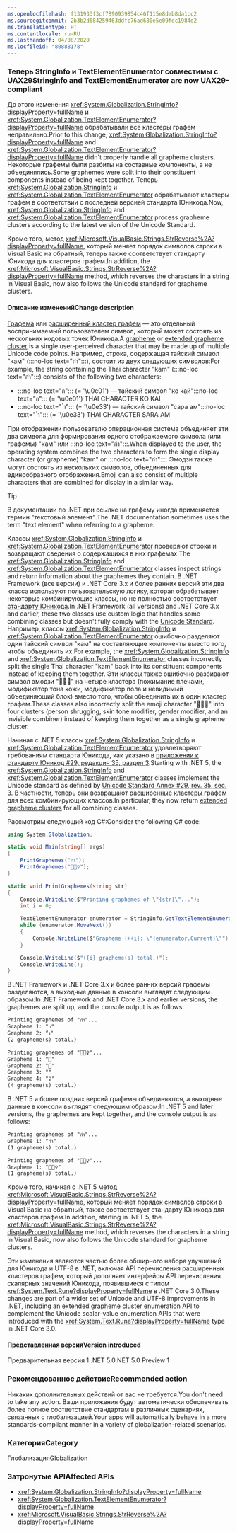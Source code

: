 ```yaml
---
ms.openlocfilehash: f131933f3cf7890939854c46f115e8deb8da1cc2
ms.sourcegitcommit: 2b3b2d684259463ddfc76ad680e5e09fdc1984d2
ms.translationtype: HT
ms.contentlocale: ru-RU
ms.lasthandoff: 04/08/2020
ms.locfileid: "80888178"
---
```

### <a name="stringinfo-and-textelementenumerator-are-now-uax29-compliant"></a><span data-ttu-id="f1fe1-101">Теперь StringInfo и TextElementEnumerator совместимы с UAX29</span><span class="sxs-lookup"><span data-stu-id="f1fe1-101">StringInfo and TextElementEnumerator are now UAX29-compliant</span></span>

<span data-ttu-id="f1fe1-102">До этого изменения <xref:System.Globalization.StringInfo?displayProperty=fullName> и <xref:System.Globalization.TextElementEnumerator?displayProperty=fullName> обрабатывали все кластеры графем неправильно.</span><span class="sxs-lookup"><span data-stu-id="f1fe1-102">Prior to this change, <xref:System.Globalization.StringInfo?displayProperty=fullName> and <xref:System.Globalization.TextElementEnumerator?displayProperty=fullName> didn't properly handle all grapheme clusters.</span></span> <span data-ttu-id="f1fe1-103">Некоторые графемы были разбиты на составные компоненты, а не объединялись.</span><span class="sxs-lookup"><span data-stu-id="f1fe1-103">Some graphemes were split into their constituent components instead of being kept together.</span></span> <span data-ttu-id="f1fe1-104">Теперь <xref:System.Globalization.StringInfo> и <xref:System.Globalization.TextElementEnumerator> обрабатывают кластеры графем в соответствии с последней версией стандарта Юникода.</span><span class="sxs-lookup"><span data-stu-id="f1fe1-104">Now, <xref:System.Globalization.StringInfo> and <xref:System.Globalization.TextElementEnumerator> process grapheme clusters according to the latest version of the Unicode Standard.</span></span>

<span data-ttu-id="f1fe1-105">Кроме того, метод <xref:Microsoft.VisualBasic.Strings.StrReverse%2A?displayProperty=fullName>, который меняет порядок символов строки в Visual Basic на обратный, теперь также соответствует стандарту Юникода для кластеров графем.</span><span class="sxs-lookup"><span data-stu-id="f1fe1-105">In addition, the <xref:Microsoft.VisualBasic.Strings.StrReverse%2A?displayProperty=fullName> method, which reverses the characters in a string in Visual Basic, now also follows the Unicode standard for grapheme clusters.</span></span>

#### <a name="change-description"></a><span data-ttu-id="f1fe1-106">Описание изменений</span><span class="sxs-lookup"><span data-stu-id="f1fe1-106">Change description</span></span>

<span data-ttu-id="f1fe1-107">[Графема](https://www.unicode.org/glossary/#grapheme) или [расширенный кластер графем](https://www.unicode.org/glossary/#extended_grapheme_cluster) — это отдельный воспринимаемый пользователем символ, который может состоять из нескольких кодовых точек Юникода.</span><span class="sxs-lookup"><span data-stu-id="f1fe1-107">A [grapheme](https://www.unicode.org/glossary/#grapheme) or [extended grapheme cluster](https://www.unicode.org/glossary/#extended_grapheme_cluster) is a single user-perceived character that may be made up of multiple Unicode code points.</span></span> <span data-ttu-id="f1fe1-108">Например, строка, содержащая тайский символ "кам" (:::no-loc text="กำ":::), состоит из двух следующих символов:</span><span class="sxs-lookup"><span data-stu-id="f1fe1-108">For example, the string containing the Thai character "kam" (:::no-loc text="กำ":::) consists of the following two characters:</span></span>

- <span data-ttu-id="f1fe1-109">:::no-loc text="ก"::: (= '\u0e01') — тайский символ "ко кай"</span><span class="sxs-lookup"><span data-stu-id="f1fe1-109">:::no-loc text="ก"::: (= '\u0e01') THAI CHARACTER KO KAI</span></span>
- <span data-ttu-id="f1fe1-110">:::no-loc text=" ำ"::: (= '\u0e33') — тайский символ "сара ам"</span><span class="sxs-lookup"><span data-stu-id="f1fe1-110">:::no-loc text=" ำ"::: (= '\u0e33') THAI CHARACTER SARA AM</span></span>

<span data-ttu-id="f1fe1-111">При отображении пользователю операционная система объединяет эти два символа для формирования одного отображаемого символа (или графемы) "кам" или :::no-loc text="กำ":::.</span><span class="sxs-lookup"><span data-stu-id="f1fe1-111">When displayed to the user, the operating system combines the two characters to form the single display character (or grapheme) "kam" or :::no-loc text="กำ":::.</span></span> <span data-ttu-id="f1fe1-112">Эмодзи также могут состоять из нескольких символов, объединенных для единообразного отображения.</span><span class="sxs-lookup"><span data-stu-id="f1fe1-112">Emoji can also consist of multiple characters that are combined for display in a similar way.</span></span>

> [!TIP]
> <span data-ttu-id="f1fe1-113">В документации по .NET при ссылке на графему иногда применяется термин "текстовый элемент".</span><span class="sxs-lookup"><span data-stu-id="f1fe1-113">The .NET documentation sometimes uses the term "text element" when referring to a grapheme.</span></span>

<span data-ttu-id="f1fe1-114">Классы <xref:System.Globalization.StringInfo> и <xref:System.Globalization.TextElementEnumerator> проверяют строки и возвращают сведения о содержащихся в них графемах.</span><span class="sxs-lookup"><span data-stu-id="f1fe1-114">The <xref:System.Globalization.StringInfo> and <xref:System.Globalization.TextElementEnumerator> classes inspect strings and return information about the graphemes they contain.</span></span> <span data-ttu-id="f1fe1-115">В .NET Framework (все версии) и .NET Core 3.x и более ранних версий эти два класса используют пользовательскую логику, которая обрабатывает некоторые комбинирующие классы, но не полностью соответствует [стандарту Юникода](https://www.unicode.org/reports/tr29/tr29-35.html#Grapheme_Cluster_Boundaries).</span><span class="sxs-lookup"><span data-stu-id="f1fe1-115">In .NET Framework (all versions) and .NET Core 3.x and earlier, these two classes use custom logic that handles some combining classes but doesn't fully comply with the [Unicode Standard](https://www.unicode.org/reports/tr29/tr29-35.html#Grapheme_Cluster_Boundaries).</span></span> <span data-ttu-id="f1fe1-116">Например, классы <xref:System.Globalization.StringInfo> и <xref:System.Globalization.TextElementEnumerator> ошибочно разделяют один тайский символ "кам" на составляющие компоненты вместо того, чтобы объединить их.</span><span class="sxs-lookup"><span data-stu-id="f1fe1-116">For example, the <xref:System.Globalization.StringInfo> and <xref:System.Globalization.TextElementEnumerator> classes incorrectly split the single Thai character "kam" back into its constituent components instead of keeping them together.</span></span> <span data-ttu-id="f1fe1-117">Эти классы также ошибочно разбивают символ эмодзи "🤷🏽‍♀️" на четыре кластера (пожимание плечами, модификатор тона кожи, модификатор пола и невидимый объединяющий блок) вместо того, чтобы объединить их в один кластер графем.</span><span class="sxs-lookup"><span data-stu-id="f1fe1-117">These classes also incorrectly split the emoji character "🤷🏽‍♀️" into four clusters (person shrugging, skin tone modifier, gender modifier, and an invisible combiner) instead of keeping them together as a single grapheme cluster.</span></span>

<span data-ttu-id="f1fe1-118">Начиная с .NET 5 классы <xref:System.Globalization.StringInfo> и <xref:System.Globalization.TextElementEnumerator> удовлетворяют требованиям стандарта Юникода, как указано в [приложении к стандарту Юникод \#29, редакция 35, раздел 3](https://www.unicode.org/reports/tr29/tr29-35.html).</span><span class="sxs-lookup"><span data-stu-id="f1fe1-118">Starting with .NET 5, the <xref:System.Globalization.StringInfo> and <xref:System.Globalization.TextElementEnumerator> classes implement the Unicode standard as defined by [Unicode Standard Annex \#29, rev. 35, sec. 3](https://www.unicode.org/reports/tr29/tr29-35.html).</span></span> <span data-ttu-id="f1fe1-119">В частности, теперь они возвращают [расширенные кластеры графем](https://www.unicode.org/glossary/#extended_grapheme_cluster) для всех комбинирующих классов.</span><span class="sxs-lookup"><span data-stu-id="f1fe1-119">In particular, they now return [extended grapheme clusters](https://www.unicode.org/glossary/#extended_grapheme_cluster) for all combining classes.</span></span>

<span data-ttu-id="f1fe1-120">Рассмотрим следующий код C#:</span><span class="sxs-lookup"><span data-stu-id="f1fe1-120">Consider the following C# code:</span></span>

```cs
using System.Globalization;

static void Main(string[] args)
{
    PrintGraphemes("กำ");
    PrintGraphemes("🤷🏽‍♀️");
}

static void PrintGraphemes(string str)
{
    Console.WriteLine($"Printing graphemes of \"{str}\"...");
    int i = 0;

    TextElementEnumerator enumerator = StringInfo.GetTextElementEnumerator(str);
    while (enumerator.MoveNext())
    {
        Console.WriteLine($"Grapheme {++i}: \"{enumerator.Current}\"");
    }

    Console.WriteLine($"({i} grapheme(s) total.)");
    Console.WriteLine();
}
```

<span data-ttu-id="f1fe1-121">В .NET Framework и .NET Core 3.x и более ранних версий графемы разделяются, а выходные данные в консоли выглядят следующим образом:</span><span class="sxs-lookup"><span data-stu-id="f1fe1-121">In .NET Framework and .NET Core 3.x and earlier versions, the graphemes are split up, and the console output is as follows:</span></span>

```txt
Printing graphemes of "กำ"...
Grapheme 1: "ก"
Grapheme 2: "ำ"
(2 grapheme(s) total.)

Printing graphemes of "🤷🏽‍♀️"...
Grapheme 1: "🤷"
Grapheme 2: "🏽"
Grapheme 3: "‍"
Grapheme 4: "♀️"
(4 grapheme(s) total.)
```

<span data-ttu-id="f1fe1-122">В .NET 5 и более поздних версий графемы объединяются, а выходные данные в консоли выглядят следующим образом:</span><span class="sxs-lookup"><span data-stu-id="f1fe1-122">In .NET 5 and later versions, the graphemes are kept together, and the console output is as follows:</span></span>

```txt
Printing graphemes of "กำ"...
Grapheme 1: "กำ"
(1 grapheme(s) total.)

Printing graphemes of "🤷🏽‍♀️"...
Grapheme 1: "🤷🏽‍♀️"
(1 grapheme(s) total.)
```

<span data-ttu-id="f1fe1-123">Кроме того, начиная с .NET 5 метод <xref:Microsoft.VisualBasic.Strings.StrReverse%2A?displayProperty=fullName>, который меняет порядок символов строки в Visual Basic на обратный, также соответствует стандарту Юникода для кластеров графем.</span><span class="sxs-lookup"><span data-stu-id="f1fe1-123">In addition, starting in .NET 5, the <xref:Microsoft.VisualBasic.Strings.StrReverse%2A?displayProperty=fullName> method, which reverses the characters in a string in Visual Basic, now also follows the Unicode standard for grapheme clusters.</span></span>

<span data-ttu-id="f1fe1-124">Эти изменения являются частью более обширного набора улучшений для Юникода и UTF-8 в .NET, включая API перечисления расширенных кластеров графем, который дополняет интерфейсы API перечисления скалярных значений Юникода, появившиеся с типом <xref:System.Text.Rune?displayProperty=fullName> в .NET Core 3.0.</span><span class="sxs-lookup"><span data-stu-id="f1fe1-124">These changes are part of a wider set of Unicode and UTF-8 improvements in .NET, including an extended grapheme cluster enumeration API to complement the Unicode scalar-value enumeration APIs that were introduced with the <xref:System.Text.Rune?displayProperty=fullName> type in .NET Core 3.0.</span></span>

#### <a name="version-introduced"></a><span data-ttu-id="f1fe1-125">Представленная версия</span><span class="sxs-lookup"><span data-stu-id="f1fe1-125">Version introduced</span></span>

<span data-ttu-id="f1fe1-126">Предварительная версия 1 .NET 5.0</span><span class="sxs-lookup"><span data-stu-id="f1fe1-126">.NET 5.0 Preview 1</span></span>

### <a name="recommended-action"></a><span data-ttu-id="f1fe1-127">Рекомендованное действие</span><span class="sxs-lookup"><span data-stu-id="f1fe1-127">Recommended action</span></span>

<span data-ttu-id="f1fe1-128">Никаких дополнительных действий от вас не требуется.</span><span class="sxs-lookup"><span data-stu-id="f1fe1-128">You don't need to take any action.</span></span> <span data-ttu-id="f1fe1-129">Ваши приложения будут автоматически обеспечивать более полное соответствие стандартам в различных сценариях, связанных с глобализацией.</span><span class="sxs-lookup"><span data-stu-id="f1fe1-129">Your apps will automatically behave in a more standards-compliant manner in a variety of globalization-related scenarios.</span></span>

### <a name="category"></a><span data-ttu-id="f1fe1-130">Категория</span><span class="sxs-lookup"><span data-stu-id="f1fe1-130">Category</span></span>

<span data-ttu-id="f1fe1-131">Глобализация</span><span class="sxs-lookup"><span data-stu-id="f1fe1-131">Globalization</span></span>

### <a name="affected-apis"></a><span data-ttu-id="f1fe1-132">Затронутые API</span><span class="sxs-lookup"><span data-stu-id="f1fe1-132">Affected APIs</span></span>

- <xref:System.Globalization.StringInfo?displayProperty=fullName>
- <xref:System.Globalization.TextElementEnumerator?displayProperty=fullName>
- <xref:Microsoft.VisualBasic.Strings.StrReverse%2A?displayProperty=fullName>

<!--

- `T:System.Globalization.StringInfo`
- `T:System.Globalization.TextElementEnumerator`
- `Overload:Microsoft.VisualBasic.Strings.StrReverse`

-->
